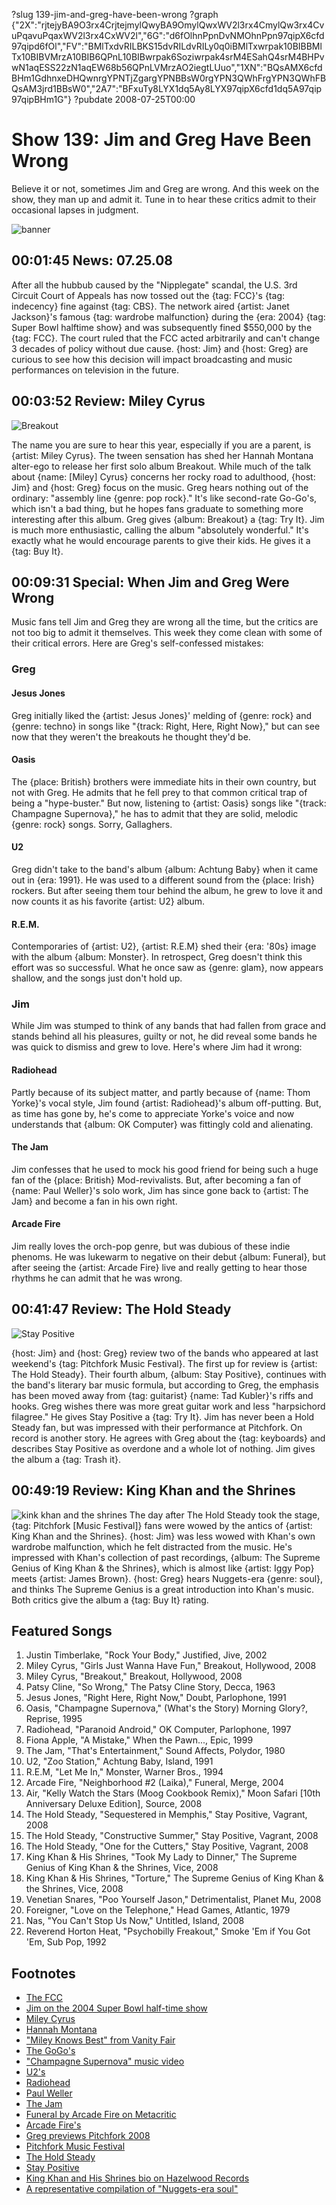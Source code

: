 ?slug 139-jim-and-greg-have-been-wrong
?graph {"2X":"rjtejyBA9O3rx4CrjtejmylQwyBA9OmylQwxWV2l3rx4CmylQw3rx4CvuPqavuPqaxWV2l3rx4CxWV2l","6G":"d6fOlhnPpnDvNMOhnPpn97qipX6cfd97qipd6fOl","FV":"BMlTxdvRILBKS15dvRILdvRILy0q0iBMlTxwrpak10BIBBMlTx10BIBVMrzA10BIB6QPnL10BIBwrpak6Soziwrpak4srM4ESahQ4srM4BHPvwN1aqESS22zN1aqEW68b56QPnLVMrzAO2iegtLUuo","1XN":"BQsAMX6cfdBHm1GdhnxeDHQwnrgYPNTjZgargYPNBBsW0rgYPN3QWhFrgYPN3QWhFBQsAM3jrd1BBsW0","2A7":"BFxuTy8LYX1dq5Ay8LYX97qipX6cfd1dq5A97qip97qipBHm1G"}
?pubdate 2008-07-25T00:00
# Show 139: Jim and Greg Have Been Wrong
Believe it or not, sometimes Jim and Greg are wrong. And this week on the show, they man up and admit it. Tune in to hear these critics admit to their occasional lapses in judgment.

![banner](http://3.bp.blogspot.com/-MltfHl-sOdo/U5cypkoCRuI/AAAAAAAADB8/2L314tF8zto/s1600/Wrong-way-sign1.png)

## 00:01:45 News: 07.25.08
After all the hubbub caused by the "Nipplegate" scandal, the U.S. 3rd Circuit Court of Appeals has now tossed out the {tag: FCC}'s {tag: indecency} fine against {tag: CBS}. The network aired {artist: Janet Jackson}'s famous {tag: wardrobe malfunction} during the {era: 2004} {tag: Super Bowl halftime show} and was subsequently fined $550,000 by the {tag: FCC}. The court ruled that the FCC acted arbitrarily and can't change 3 decades of policy without due cause. {host: Jim} and {host: Greg} are curious to see how this decision will impact broadcasting and music performances on television in the future.

## 00:03:52 Review: Miley Cyrus
![Breakout](http://is2.mzstatic.com/image/thumb/Music/v4/91/fb/15/91fb153c-1ede-fda5-13df-062ee845bf85/source/600x600bb.jpg "137057909/283365718")

The name you are sure to hear this year, especially if you are a parent, is {artist: Miley Cyrus}. The tween sensation has shed her Hannah Montana alter-ego to release her first solo album Breakout. While much of the talk about {name: [Miley] Cyrus} concerns her rocky road to adulthood, {host: Jim} and {host: Greg} focus on the music. Greg hears nothing out of the ordinary: "assembly line {genre: pop rock}." It's like second-rate Go-Go's, which isn't a bad thing, but he hopes fans graduate to something more interesting after this album. Greg gives {album: Breakout} a {tag: Try It}. Jim is much more enthusiastic, calling the album "absolutely wonderful." It's exactly what he would encourage parents to give their kids. He gives it a {tag: Buy It}.

## 00:09:31 Special: When Jim and Greg Were Wrong
Music fans tell Jim and Greg they are wrong all the time, but the critics are not too big to admit it themselves. This week they come clean with some of their critical errors. Here are Greg's self-confessed mistakes:

### Greg

#### Jesus Jones
Greg initially liked the {artist: Jesus Jones}' melding of {genre: rock} and {genre: techno} in songs like "{track: Right, Here, Right Now}," but can see now that they weren't the breakouts he thought they'd be.

#### Oasis
The {place: British} brothers were immediate hits in their own country, but not with Greg. He admits that he fell prey to that common critical trap of being a "hype-buster." But now, listening to {artist: Oasis} songs like "{track: Champagne Supernova}," he has to admit that they are solid, melodic {genre: rock} songs. Sorry, Gallaghers.

#### U2
Greg didn't take to the band's album {album: Achtung Baby} when it came out in {era: 1991}. He was used to a different sound from the {place: Irish} rockers. But after seeing them tour behind the album, he grew to love it and now counts it as his favorite {artist: U2} album.

#### R.E.M.
Contemporaries of {artist: U2}, {artist: R.E.M} shed their {era: '80s} image with the album {album: Monster}. In retrospect, Greg doesn't think this effort was so successful. What he once saw as {genre: glam}, now appears shallow, and the songs just don't hold up.

### Jim
While Jim was stumped to think of any bands that had fallen from grace and stands behind all his pleasures, guilty or not, he did reveal some bands he was quick to dismiss and grew to love. Here's where Jim had it wrong:

#### Radiohead 
Partly because of its subject matter, and partly because of {name: Thom Yorke}'s vocal style, Jim found {artist: Radiohead}'s album off-putting. But, as time has gone by, he's come to appreciate Yorke's voice and now understands that {album: OK Computer} was fittingly cold and alienating.

#### The Jam 
Jim confesses that he used to mock his good friend for being such a huge fan of the {place: British} Mod-revivalists. But, after becoming a fan of {name: Paul Weller}'s solo work, Jim has since gone back to {artist: The Jam} and become a fan in his own right.

#### Arcade Fire 
Jim really loves the orch-pop genre, but was dubious of these indie phenoms. He was lukewarm to negative on their debut {album: Funeral}, but after seeing the {artist: Arcade Fire} live and really getting to hear those rhythms he can admit that he was wrong.

## 00:41:47 Review: The Hold Steady
![Stay Positive](http://is4.mzstatic.com/image/thumb/Music71/v4/e6/d0/5f/e6d05fa4-30b2-47e5-2c81-f12725948a23/source/600x600bb.jpg "19552743/1176768096")

{host: Jim} and {host: Greg} review two of the bands who appeared at last weekend's {tag: Pitchfork Music Festival}. The first up for review is {artist: The Hold Steady}. Their fourth album, {album: Stay Positive}, continues with the band's literary bar music formula, but according to Greg, the emphasis has been moved away from {tag: guitarist} {name: Tad Kubler}'s riffs and hooks. Greg wishes there was more great guitar work and less "harpsichord filagree." He gives Stay Positive a {tag: Try It}. Jim has never been a Hold Steady fan, but was impressed with their performance at Pitchfork. On record is another story. He agrees with Greg about the {tag: keyboards} and describes Stay Positive as overdone and a whole lot of nothing. Jim gives the album a {tag: Trash it}.

## 00:49:19 Review: King Khan and the Shrines
![kink khan and the shrines](http://upload.wikimedia.org/wikipedia/en/5/55/SupremeGenius.jpg)
The day after The Hold Steady took the stage, {tag: Pitchfork [Music Festival]} fans were wowed by the antics of {artist: King Khan and the Shrines}. {host: Jim} was less wowed with Khan's own wardrobe malfunction, which he felt distracted from the music. He's impressed with Khan's collection of past recordings, {album: The Supreme Genius of King Khan & the Shrines}, which is almost like {artist: Iggy Pop} meets {artist: James Brown}. {host: Greg} hears Nuggets-era {genre: soul}, and thinks The Supreme Genius is a great introduction into Khan's music. Both critics give the album a {tag: Buy It} rating.

## Featured Songs
1. Justin Timberlake, "Rock Your Body," Justified, Jive, 2002
2. Miley Cyrus, "Girls Just Wanna Have Fun," Breakout, Hollywood, 2008
3. Miley Cyrus, "Breakout," Breakout, Hollywood, 2008
4. Patsy Cline, "So Wrong," The Patsy Cline Story, Decca, 1963
5. Jesus Jones, "Right Here, Right Now," Doubt, Parlophone, 1991
6. Oasis, "Champagne Supernova," (What's the Story) Morning Glory?, Reprise, 1995
7. Radiohead, "Paranoid Android," OK Computer, Parlophone, 1997
8. Fiona Apple, "A Mistake," When the Pawn..., Epic, 1999
9. The Jam, "That's Entertainment," Sound Affects, Polydor, 1980
10. U2, "Zoo Station," Achtung Baby, Island, 1991
11. R.E.M, "Let Me In," Monster, Warner Bros., 1994
12. Arcade Fire, "Neighborhood #2 (Laika)," Funeral, Merge, 2004
13. Air, "Kelly Watch the Stars (Moog Cookbook Remix)," Moon Safari [10th Anniversary Deluxe Edition], Source, 2008
14. The Hold Steady, "Sequestered in Memphis," Stay Positive, Vagrant, 2008
15. The Hold Steady, "Constructive Summer," Stay Positive, Vagrant, 2008
16. The Hold Steady, "One for the Cutters," Stay Positive, Vagrant, 2008
17. King Khan & His Shrines, "Took My Lady to Dinner," The Supreme Genius of King Khan & the Shrines, Vice, 2008
18. King Khan & His Shrines, "Torture," The Supreme Genius of King Khan & the Shrines, Vice, 2008
19. Venetian Snares, "Poo Yourself Jason," Detrimentalist, Planet Mu, 2008
20. Foreigner, "Love on the Telephone," Head Games, Atlantic, 1979
21. Nas, "You Can't Stop Us Now," Untitled, Island, 2008
22. Reverend Horton Heat, "Psychobilly Freakout," Smoke 'Em if You Got 'Em, Sub Pop, 1992

## Footnotes
- [The FCC](http://www.fcc.gov/)
- [Jim on the 2004 Super Bowl half-time show](http://www.jimdero.com/News2004/Feb2SuperBowl.htm)
- [Miley Cyrus](http://www.mileycyrus.com/)
- [Hannah Montana](http://tv.disney.go.com/disneychannel/hannahmontana/)
- ["Miley Knows Best" from Vanity Fair](http://www.vanityfair.com/culture/features/2008/06/miley200806)
- [The GoGo's](http://www.allmusic.com/cg/amg.dll?p=amg&sql=11:anfyxq95ld0e)
- ["Champagne Supernova" music video](http://www.youtube.com/watch?v=g3C7DECI0jU)
- [U2's](http://www.u2.com/)
- [Radiohead](http://www.radiohead.com/)
- [Paul Weller](http://www.paulweller.com/)
- [The Jam](http://www.allmusic.com/cg/amg.dll?p=amg&sql=11:jifixqe5ldae)
- [Funeral by Arcade Fire on Metacritic](http://www.metacritic.com/music/artists/arcadefire/funeral)
- [Arcade Fire's](http://www.arcadefire.com/)
- [Greg previews Pitchfork 2008](http://articles.chicagotribune.com/2009-07-17/entertainment/0907150176_1_pitchfork-music-festival-festivals-in-north-america-year-s-festival)
- [Pitchfork Music Festival](http://www.pitchforkmusicfestival.com/)
- [The Hold Steady](http://www.theholdsteady.com/)
- [Stay Positive](http://www.metacritic.com/music/artists/holdsteady/staypositive?q=hold%20steady)
- [King Khan and His Shrines bio on Hazelwood Records](http://www.hazelwood.de/kingkhan/index.php)
- [A representative compilation of "Nuggets-era soul"](http://en.wikipedia.org/wiki/Nuggets:_Original_Artyfacts_from_the_First_Psychedelic_Era,_1965-1968)
